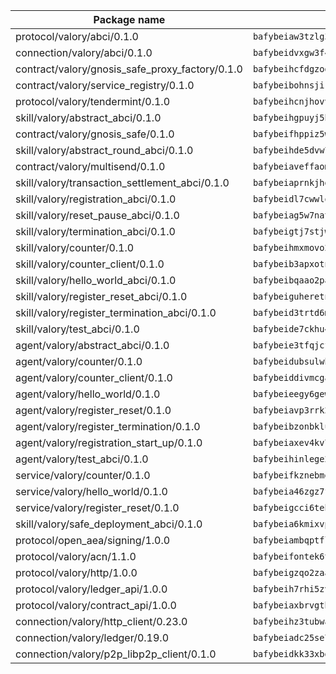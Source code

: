 | Package name                                                  | Package hash                                                  |
| ------------------------------------------------------------- | ------------------------------------------------------------- |
| protocol/valory/abci/0.1.0                                    | `bafybeiaw3tzlg3rkvnn5fcufblktmfwngmxugn4yo7pyjp76zz6aqtqcay` |
| connection/valory/abci/0.1.0                                  | `bafybeidvxgw3f4hpbmswuifpla4oj2mrqf7je37ar62zqmwuwqvxxzj73m` |
| contract/valory/gnosis_safe_proxy_factory/0.1.0               | `bafybeihcfdgzogabjmal37lw3yyjbgzgehgg5ekanp5socbz3nkskwiqi4` |
| contract/valory/service_registry/0.1.0                        | `bafybeibohnsjir4k7244ovm7232bzy2y2v4kswrgxxq4wnnxhlr2gecbby` |
| protocol/valory/tendermint/0.1.0                              | `bafybeihcnjhovvyyfbkuw5sjyfx2lfd4soeocfqzxz54g67333m6nk5gxq` |
| skill/valory/abstract_abci/0.1.0                              | `bafybeihgpuyj5bqlkpwl52r43okgyvnnsx7vzot5iptnjmcfdpl3577tjq` |
| contract/valory/gnosis_safe/0.1.0                             | `bafybeifhppiz5wnvwcf5ucf4yfklef4twh7fveixqy5vf2pfnt5dr37hbm` |
| skill/valory/abstract_round_abci/0.1.0                        | `bafybeihde5dvw7pmf2p7n2hk5mywz7oep5aqut3t2p6nt4qrz3w2qhqfhy` |
| contract/valory/multisend/0.1.0                               | `bafybeiaveffaomsnmsc5hx62o77u7ilma6eipox7m5lrwa56737ektva3i` |
| skill/valory/transaction_settlement_abci/0.1.0                | `bafybeiaprnkjhgl2cnhnqesck7nffpm3woa46bpdjpwazj24lkqdnc5zjy` |
| skill/valory/registration_abci/0.1.0                          | `bafybeidl7cwwlqfybzvlsttbzhzdbeavpruhbqflgusoezpuqujskzitgy` |
| skill/valory/reset_pause_abci/0.1.0                           | `bafybeiag5w7natktzpfcw3ufgmmtr2cvi5rnh4ht2pbp5rx7d5pxbu3kny` |
| skill/valory/termination_abci/0.1.0                           | `bafybeigtj7stjwkcfebq5moqspm4mtlpz45bcakugfvwqbgvxuticcojbe` |
| skill/valory/counter/0.1.0                                    | `bafybeihmxmovo2cfvavmdhteteo72y6et6jk53lybntzlmfmfcsfhcoohy` |
| skill/valory/counter_client/0.1.0                             | `bafybeib3apxotnry7gt6a5q2cesdobjlcb5bjqjuzwnp4f5naozbiyxvja` |
| skill/valory/hello_world_abci/0.1.0                           | `bafybeibqaao2paxl7zfo2bbdqp7qzq2rwslsp6k4eaguaisielrrmak5nm` |
| skill/valory/register_reset_abci/0.1.0                        | `bafybeiguheretnxqcw3macuxxkkaox33lpjrsqqcquhkobzy6g2t2tx4xm` |
| skill/valory/register_termination_abci/0.1.0                  | `bafybeid3trtd6mouzhzgn3zdmykmamadd26osgmu5zop5nq5liysk3dhyq` |
| skill/valory/test_abci/0.1.0                                  | `bafybeide7ckhu4d5jpyzrxj53iunnazqdo3rzd5smar2ykidc36hlbhnze` |
| agent/valory/abstract_abci/0.1.0                              | `bafybeie3tfqjcfbvs4gd2ntpkopnpjm7tpkrkcsitgmxybahs47iwuzs7m` |
| agent/valory/counter/0.1.0                                    | `bafybeidubsulwh73zchatix64zck6kwbtld3nfqtmcky3xkusy3cvlf6sy` |
| agent/valory/counter_client/0.1.0                             | `bafybeiddivmcgauqdsbiedeenckltzyaukmyi3e4ccxp4cssqlqyadffwe` |
| agent/valory/hello_world/0.1.0                                | `bafybeieegy6gewwoi3roe5qkxpixyg7r7c3gzjttks2a7bbdwwsqtjajei` |
| agent/valory/register_reset/0.1.0                             | `bafybeiavp3rrk2mmejelzdbnziqo3krxnffkbjm6ee4lugtu6u4jgoakze` |
| agent/valory/register_termination/0.1.0                       | `bafybeibzonbklutyslqwyc5e74wvd3z4kusetva2qklvvfybofpyworysi` |
| agent/valory/registration_start_up/0.1.0                      | `bafybeiaxev4kv7bfajadb5hiz5f7i7ouadwevx5446zx3e4vrllzjbtbw4` |
| agent/valory/test_abci/0.1.0                                  | `bafybeihinlege2ixyjd7xbte334typh5ryu3uhi54wk3egfewdpuema7by` |
| service/valory/counter/0.1.0                                  | `bafybeifkznebmgv3vnskggy7tbwzphy5rbk3smmhvshnboqaqxyzn35m7a` |
| service/valory/hello_world/0.1.0                              | `bafybeia46zgz7flrubiayuf7o2tdcuipdau3coiju3rrsrzsfrz4o2hxnq` |
| service/valory/register_reset/0.1.0                           | `bafybeigcci6tehtdnmbnzkwr7htv2j4zupexabu7ehnu2unsmuka7qqzwa` |
| skill/valory/safe_deployment_abci/0.1.0                       | `bafybeia6kmixvpn5swyrc53rleflqyvnymnisuh3g26jhvbvnib6iqle4m` |
| protocol/open_aea/signing/1.0.0                               | `bafybeiambqptflge33eemdhis2whik67hjplfnqwieoa6wblzlaf7vuo44` |
| protocol/valory/acn/1.1.0                                     | `bafybeifontek6tvaecatoauiule3j3id6xoktpjubvuqi3h2jkzqg7zh7a` |
| protocol/valory/http/1.0.0                                    | `bafybeigzqo2zaakcjtzzsm6dh4x73v72xg6ctk6muyp5uq5ueb7y34fbxy` |
| protocol/valory/ledger_api/1.0.0                              | `bafybeih7rhi5zvfvwakx5ifgxsz2cfipeecsh7bm3gnudjxtvhrygpcftq` |
| protocol/valory/contract_api/1.0.0                            | `bafybeiaxbrvgtbdrh4lslskuxyp4awyr4whcx3nqq5yrr6vimzsxg5dy64` |
| connection/valory/http_client/0.23.0                          | `bafybeihz3tubwado7j3wlivndzzuj3c6fdsp4ra5r3nqixn3ufawzo3wii` |
| connection/valory/ledger/0.19.0                               | `bafybeiadc25se7dgnn4mufztwpzdono4xsfs45qknzdqyi3gckn6ccuv44` |
| connection/valory/p2p_libp2p_client/0.1.0                     | `bafybeidkk33xbga54szmitk6uwsi3ef56hbbdbuasltqtiyki34hgfpnxa` |
